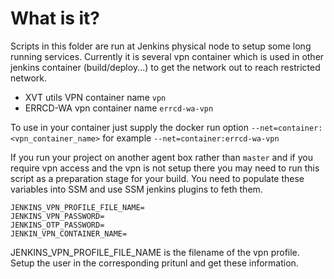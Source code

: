 What is it?
==========

Scripts in this folder are run at Jenkins physical node to setup some long
running services. Currently it is several vpn container which is used in other
jenkins container (build/deploy...) to get the network out to reach restricted
network.

- XVT utils VPN container name `vpn`
- ERRCD-WA vpn  container name `errcd-wa-vpn`

To use in your container just supply the docker run option
`--net=container:<vpn_container_name>` for example
`--net=container:errcd-wa-vpn`

If you run your project on another agent box rather than `master` and if you require vpn access and the vpn is not setup there you may need to run this script as a preparation stage for your build. You need to populate these variables into SSM and use SSM jenkins plugins to feth them.

```
JENKINS_VPN_PROFILE_FILE_NAME=
JENKINS_VPN_PASSWORD=
JENKINS_OTP_PASSWORD=
JENKIN_VPN_CONTAINER_NAME=
```

JENKINS_VPN_PROFILE_FILE_NAME is the filename of the vpn profile. Setup the user in the corresponding pritunl and get these information.

